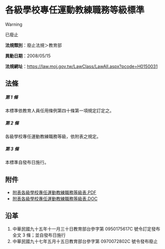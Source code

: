 # 各級學校專任運動教練職務等級標準
> [!WARNING]
> 已廢止

**法規類別**：廢止法規＞教育部

**異動日期**：2008/05/15  

**法規網址**：https://law.moj.gov.tw/LawClass/LawAll.aspx?pcode=H0150031



## 法條
##### 第 1 條
本標準依教育人員任用條例第四十條第一項規定訂定之。

##### 第 2 條
各級學校專任運動教練職務等級，依附表之規定。

##### 第 3 條
本標準自發布日施行。
## 附件
* [附表各級學校專任運動教練職務等級表.PDF](https://law.moj.gov.tw/LawClass/LawGetFile.ashx?FileId=0000234016)
* [附表各級學校專任運動教練職務等級表.DOC](https://law.moj.gov.tw/LawClass/LawGetFile.ashx?FileId=0000039204)
## 沿革
1. 中華民國九十五年十一月三十日教育部台參字第 0950175617C  號令訂定發布全文 3  條；並自發布日施行
1. 中華民國九十七年五月十五日教育部台參字第 0970072802C  號令發布廢止
